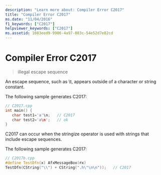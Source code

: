 ```yaml
---
description: "Learn more about: Compiler Error C2017"
title: "Compiler Error C2017"
ms.date: "11/04/2016"
f1_keywords: ["C2017"]
helpviewer_keywords: ["C2017"]
ms.assetid: 1083eed9-9906-4a97-883c-54e52d7e82cd
---
```

# Compiler Error C2017

> illegal escape sequence

An escape sequence, such as \t, appears outside of a character or string constant.

The following sample generates C2017:

```cpp
// C2017.cpp
int main() {
   char test1='a'\n;   // C2017
   char test2='a\n';   // ok
}
```

C2017 can occur when the stringize operator is used with strings that include escape sequences.

The following sample generates C2017:

```cpp
// C2017b.cpp
#define TestDfn(x) AfxMessageBox(#x)
TestDfn(CString("\\") + CString(".h\"\n\n"));   // C2017
```
